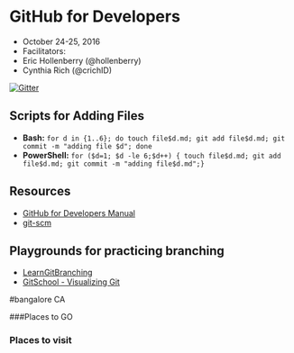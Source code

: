 # GitHub for Developers

- October 24-25, 2016
- Facilitators:
 - Eric Hollenberry (@hollenberry)
 - Cynthia Rich (@crichID)

[![Gitter](https://badges.gitter.im/githubteacher/githubfordevelopers-oct-24.svg)](https://gitter.im/githubteacher/githubfordevelopers-oct-24?utm_source=badge&utm_medium=badge&utm_campaign=pr-badge&utm_content=body_badge) 

## Scripts for Adding Files

- **Bash:** `for d in {1..6}; do touch file$d.md; git add file$d.md; git commit -m "adding file $d"; done`
- **PowerShell:** `for ($d=1; $d -le 6;$d++) { touch file$d.md; git add file$d.md; git commit -m "adding file$d.md";}`

## Resources

- [GitHub for Developers Manual](manual/github-for-developers-student-manual.pdf)
- [git-scm](https://git-scm.com)

## Playgrounds for practicing branching
- [LearnGitBranching](http://learngitbranching.js.org/?NODEMO)
- [GitSchool - Visualizing Git](http://git-school.github.io/visualizing-git/)

#bangalore CA

###Places to GO


### Places to visit 
